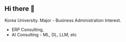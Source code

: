 ## Hi there 👋
Korea University.
Major - Business Administration
Interest.
- ERP Consulting, 
- AI Consulting - ML, DL, LLM, etc 
<!--
**realomegakim/realomegakim** is a ✨ _special_ ✨ repository because its `README.md` (this file) appears on your GitHub profile.

Here are some ideas to get you started:

- 🔭 I’m currently working on Korea University
- 🌱 I’m currently learning AI, such as ML, DL, LLM...
- 👯 I’m looking to collaborate on ...
- 🤔 I’m looking for help with ...
- 💬 Ask me about ...
- 📫 How to reach me: omegakim@korea.ac.kr
- 😄 Pronouns: ...
- ⚡ Fun fact: ...
-->
